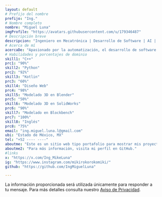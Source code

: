 ```yaml
---
layout: default
# Prefijo del nombre
prefijo: "Ing."
# Nombre completo
nombre: "Miguel Luna"
imgProfile: "https://avatars.githubusercontent.com/u/179346487" 
# Descripción breve
descripcion: "Ingeniero en Mecatrónica | Desarrollo de Software | AI | Sistemas Embebidos."
# Acerca de mí
acercaDe: "Apasionado por la automatización, el desarrollo de software y la inteligencia artificial."
# Habilidades y porcentajes de dominio
skill1: "C++"
prc1: "90%"
skill2: "Python"
prc2: "92%"
skill3: "Kotlin"
prc3: "60%"
skill4: "Diseño Web"
prc4: "98%"
skill5: "Modelado 3D en Blender"
prc5: "50%"
skill6: "Modelado 3D en SolidWorks"
prc6: "90%"
skill7: "Modelado en Blockbench"
prc7: "100%"
skill8: "Inglés"
prc8: "75%"
email: "ing.miguel.luna.l@gmail.com"
ubi: "Estado de México, MX"
tel: "+52 ---- ----"
aboutme: "Este es un sitio web tipo portafolio para mostrar mis proyectos y habilidades en busqueda de oportunidades"
aboutme2: "Para más información, visita mi perfil en GitHub."
#links
x: "https://x.com/Ing_MikeLuna"
ig: "https://www.instagram.com/mikirokorokomiki/"
github: "https://github.com/IngMiguelLuna"

---
```

La información proporcionada será utilizada únicamente para responder a tu mensaje. Para más detalles consulta nuestro <a href="/legal/avisoDePrivacidad" target="_blank">Aviso de Privacidad</a>.